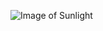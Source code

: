 ![Image of Sunlight](https://png.pngtree.com/png-clipart/20190515/original/pngtree-creative-sun-light-effect-with-sun-rays-and-bokeh-composition-vector-png-image_4199633.jpg)
